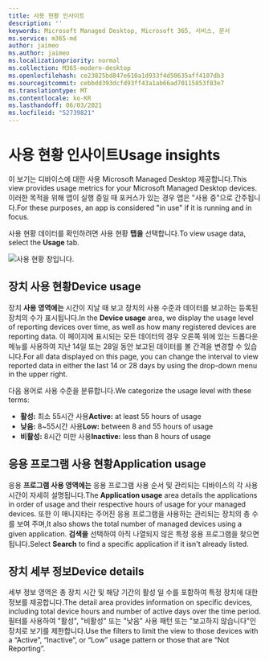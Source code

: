 ```yaml
---
title: 사용 현황 인사이트
description: ''
keywords: Microsoft Managed Desktop, Microsoft 365, 서비스, 문서
ms.service: m365-md
author: jaimeo
ms.author: jaimeo
ms.localizationpriority: normal
ms.collection: M365-modern-desktop
ms.openlocfilehash: ce23825bd847e610a1d933f4d50635aff4107db3
ms.sourcegitcommit: cebbdd393dcfd93ff43a1ab66ad70115853f83e7
ms.translationtype: MT
ms.contentlocale: ko-KR
ms.lasthandoff: 06/03/2021
ms.locfileid: "52739821"
---
```

# <a name="usage-insights"></a><span data-ttu-id="91a4c-103">사용 현황 인사이트</span><span class="sxs-lookup"><span data-stu-id="91a4c-103">Usage insights</span></span>
<span data-ttu-id="91a4c-104">이 보기는 디바이스에 대한 사용 Microsoft Managed Desktop 제공합니다.</span><span class="sxs-lookup"><span data-stu-id="91a4c-104">This view provides usage metrics for your Microsoft Managed Desktop devices.</span></span> <span data-ttu-id="91a4c-105">이러한 목적을 위해 앱이 실행 중일 때 포커스가 있는 경우 앱은 "사용 중"으로 간주됩니다.</span><span class="sxs-lookup"><span data-stu-id="91a4c-105">For these purposes, an app is considered "in use" if it is running and in focus.</span></span>

<span data-ttu-id="91a4c-106">사용 현황 데이터를 확인하려면 사용 현황 **탭을** 선택합니다.</span><span class="sxs-lookup"><span data-stu-id="91a4c-106">To view usage data, select the **Usage** tab.</span></span>

![사용 현황 창입니다.](../../media/insights_usage.png)

## <a name="device-usage"></a><span data-ttu-id="91a4c-111">장치 사용 현황</span><span class="sxs-lookup"><span data-stu-id="91a4c-111">Device usage</span></span>

<span data-ttu-id="91a4c-112">장치 **사용 영역에는** 시간이 지날 때 보고 장치의 사용 수준과 데이터를 보고하는 등록된 장치의 수가 표시됩니다.</span><span class="sxs-lookup"><span data-stu-id="91a4c-112">In the **Device usage** area, we display the usage level of reporting devices over time, as well as how many registered devices are reporting data.</span></span> <span data-ttu-id="91a4c-113">이 페이지에 표시되는 모든 데이터의 경우 오른쪽 위에 있는 드롭다운 메뉴를 사용하여 지난 14일 또는 28일 동안 보고된 데이터를 볼 간격을 변경할 수 있습니다.</span><span class="sxs-lookup"><span data-stu-id="91a4c-113">For all data displayed on this page, you can change the interval to view reported data in either the last 14 or 28 days by using the drop-down menu in the upper right.</span></span>

<span data-ttu-id="91a4c-114">다음 용어로 사용 수준을 분류합니다.</span><span class="sxs-lookup"><span data-stu-id="91a4c-114">We categorize the usage level with these terms:</span></span>

- <span data-ttu-id="91a4c-115">**활성:** 최소 55시간 사용</span><span class="sxs-lookup"><span data-stu-id="91a4c-115">**Active:** at least 55 hours of usage</span></span>
- <span data-ttu-id="91a4c-116">**낮음:** 8~55시간 사용</span><span class="sxs-lookup"><span data-stu-id="91a4c-116">**Low:** between 8 and 55 hours of usage</span></span>
- <span data-ttu-id="91a4c-117">**비활성:** 8시간 미만 사용</span><span class="sxs-lookup"><span data-stu-id="91a4c-117">**Inactive:** less than 8 hours of usage</span></span>




## <a name="application-usage"></a><span data-ttu-id="91a4c-118">응용 프로그램 사용 현황</span><span class="sxs-lookup"><span data-stu-id="91a4c-118">Application usage</span></span>

<span data-ttu-id="91a4c-119">응용 **프로그램 사용 영역에는** 응용 프로그램 사용 순서 및 관리되는 디바이스의 각 사용 시간이 자세히 설명됩니다.</span><span class="sxs-lookup"><span data-stu-id="91a4c-119">The **Application usage** area details the applications in order of usage and their respective hours of usage for your managed devices.</span></span> <span data-ttu-id="91a4c-120">또한 이 매니지타는 주어진 응용 프로그램을 사용하는 관리되는 장치의 총 수를 보여 주며,</span><span class="sxs-lookup"><span data-stu-id="91a4c-120">It also shows the total number of managed devices using a given application.</span></span> <span data-ttu-id="91a4c-121">**검색을** 선택하여 아직 나열되지 않은 특정 응용 프로그램을 찾으면 됩니다.</span><span class="sxs-lookup"><span data-stu-id="91a4c-121">Select **Search** to find a specific application if it isn't already listed.</span></span>


## <a name="device-details"></a><span data-ttu-id="91a4c-122">장치 세부 정보</span><span class="sxs-lookup"><span data-stu-id="91a4c-122">Device details</span></span>
<span data-ttu-id="91a4c-123">세부 정보 영역은 총 장치 시간 및 해당 기간의 활성 일 수를 포함하여 특정 장치에 대한 정보를 제공합니다.</span><span class="sxs-lookup"><span data-stu-id="91a4c-123">The detail area provides information on specific devices, including total device hours and number of active days over the time period.</span></span> <span data-ttu-id="91a4c-124">필터를 사용하여 "활성", "비활성" 또는 "낮음" 사용 패턴 또는 "보고하지 않습니다"인 장치로 보기를 제한합니다.</span><span class="sxs-lookup"><span data-stu-id="91a4c-124">Use the filters to limit the view to those devices with a “Active”, “Inactive”, or “Low” usage pattern or those that are “Not Reporting”.</span></span> 
